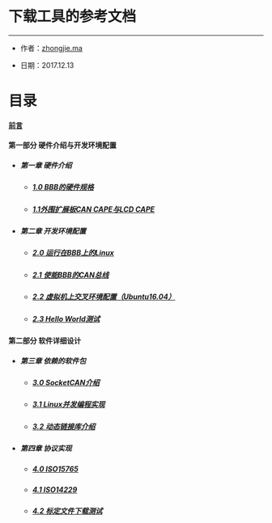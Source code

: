 # 下载工具的参考文档

---

* 作者：[zhongjie.ma](https://github.com/GoodnightV)

* 日期：2017.12.13

# 目录

#### [前言](/Intro.md)

#### 第一部分 硬件介绍与开发环境配置

* ##### 第一章 硬件介绍

  * ##### [1.0 BBB的硬件规格](/Part1/1.0BBB_Hardware.md)
  * ##### [1.1外围扩展板CAN CAPE与LCD CAPE](/Part1/1.1CAPE_Hardware.md)
* ##### 第二章 开发环境配置

  * ##### [2.0 运行在BBB上的Linux](/Part1/2.0BBB_Linux.md)
  * ##### [2.1 使能BBB的CAN总线](/Part1/2.1BBB_CAN.md)
  * ##### [2.2 虚拟机上交叉环境配置（Ubuntu16.04）](/Part1/2.2Cross_Compiler.md)
  * ##### [2.3 Hello World测试](#23-hello-world测试)

#### 第二部分 软件详细设计

* ##### 第三章 依赖的软件包

  * ##### [3.0 SocketCAN介绍](/Part2/3.0Socketcan.md)
  * ##### [3.1 Linux并发编程实现](/Part2/3.1pthread.md)
  * ##### [3.2 动态链接库介绍](/Part2/3.2so.md)
* ##### 第四章 协议实现

  * ##### [4.0 ISO15765](/Part2/4.015765.md)
  * ##### [4.1 ISO14229](/Part2/4.114229.md)
  * ##### [4.2 标定文件下载测试](/Part2/4.2download.md)



